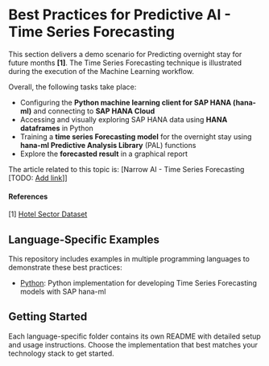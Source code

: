 # Best Practices for Predictive AI - Time Series Forecasting

This section delivers a demo scenario for Predicting overnight stay for future months **[1]**. The Time Series Forecasting technique is illustrated during the execution of the Machine Learning workflow.

Overall, the following tasks take place:

- Configuring the **Python machine learning client for SAP HANA (hana-ml)** and connecting to **SAP HANA Cloud**
- Accessing and visually exploring SAP HANA data using **HANA dataframes** in Python
- Training a **time series Forecasting model** for the overnight stay using **hana-ml Predictive Analysis Library** (PAL) functions
- Explore the  **forecasted result** in a graphical report

The article related to this topic is: [Narrow AI - Time Series Forecasting [TODO: [Add link](https://sap.sharepoint.com/sites/210313/SitePages/Narrow%20AI%20-%20Time-series%20forecasting.aspx)]]

#### References

[1] [Hotel Sector Dataset](https://www.pxweb.bfs.admin.ch/pxweb/en/px-x-1003020000_103/)

## Language-Specific Examples

This repository includes examples in multiple programming languages to demonstrate these best practices:

- [Python](./python/): Python implementation for developing Time Series Forecasting models with SAP hana-ml

## Getting Started

Each language-specific folder contains its own README with detailed setup and usage instructions. Choose the implementation that best matches your technology stack to get started.
